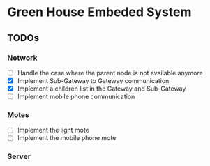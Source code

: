 # Green House Embeded System

## TODOs

### Network

- [ ] Handle the case where the parent node is not available anymore
- [x] Implement Sub-Gateway to Gateway communication
- [x] Implement a children list in the Gateway and Sub-Gateway
- [ ] Implement mobile phone communication

### Motes

- [ ] Implement the light mote
- [ ] Implement the mobile phone mote

### Server
